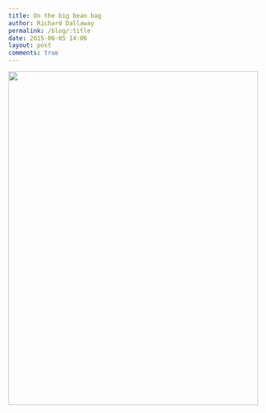 ```yaml
---
title: On the big bean bag
author: Richard Dallaway
permalink: /blog/:title
date: 2015-06-05 14:06
layout: post
comments: true
---
```


<div><a href="//static.skitters.dallaway.com/tp_IMG_20150605_140612.jpg"><img src="//static.skitters.dallaway.com/tp_thumb_IMG_20150605_140612.jpg" width="500" height="667"/></a></div>


  
      
